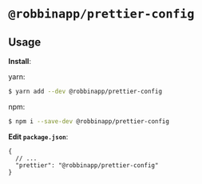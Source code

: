 # `@robbinapp/prettier-config`

## Usage

**Install**:

yarn: 
```bash
$ yarn add --dev @robbinapp/prettier-config
```

npm:
```bash
$ npm i --save-dev @robbinapp/prettier-config
```

**Edit `package.json`**:

```jsonc
{
  // ...
  "prettier": "@robbinapp/prettier-config"
}
```
